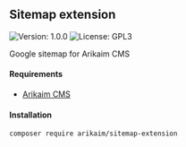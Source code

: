 ## Sitemap extension
![Version: 1.0.0](https://img.shields.io/github/release/arikaim/sitemap-extension.svg)
![License: GPL3](https://img.shields.io/badge/License-GPLv3-blue.svg)

Google sitemap for Arikaim CMS


#### Requirements 
  * [Arikaim CMS](https://github.com/arikaim/arikaim)


#### Installation
```sh
composer require arikaim/sitemap-extension
```
